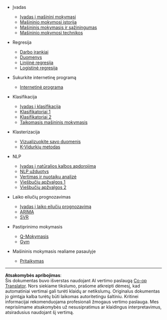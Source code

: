 <!--
CO_OP_TRANSLATOR_METADATA:
{
  "original_hash": "68dd06c685f6ce840e0acfa313352e7c",
  "translation_date": "2025-09-03T17:20:41+00:00",
  "source_file": "docs/_sidebar.md",
  "language_code": "lt"
}
-->
- Įvadas
  - [Įvadas į mašininį mokymąsi](../1-Introduction/1-intro-to-ML/README.md)
  - [Mašininio mokymosi istorija](../1-Introduction/2-history-of-ML/README.md)
  - [Mašininis mokymasis ir sąžiningumas](../1-Introduction/3-fairness/README.md)
  - [Mašininio mokymosi technikos](../1-Introduction/4-techniques-of-ML/README.md)

- Regresija
  - [Darbo įrankiai](../2-Regression/1-Tools/README.md)
  - [Duomenys](../2-Regression/2-Data/README.md)
  - [Linijinė regresija](../2-Regression/3-Linear/README.md)
  - [Logistinė regresija](../2-Regression/4-Logistic/README.md)

- Sukurkite internetinę programą
  - [Internetinė programa](../3-Web-App/1-Web-App/README.md)

- Klasifikacija
  - [Įvadas į klasifikaciją](../4-Classification/1-Introduction/README.md)
  - [Klasifikatoriai 1](../4-Classification/2-Classifiers-1/README.md)
  - [Klasifikatoriai 2](../4-Classification/3-Classifiers-2/README.md)
  - [Taikomasis mašininis mokymasis](../4-Classification/4-Applied/README.md)

- Klasterizacija
  - [Vizualizuokite savo duomenis](../5-Clustering/1-Visualize/README.md)
  - [K-Vidurkių metodas](../5-Clustering/2-K-Means/README.md)

- NLP
  - [Įvadas į natūralios kalbos apdorojimą](../6-NLP/1-Introduction-to-NLP/README.md)
  - [NLP užduotys](../6-NLP/2-Tasks/README.md)
  - [Vertimas ir nuotaikų analizė](../6-NLP/3-Translation-Sentiment/README.md)
  - [Viešbučių apžvalgos 1](../6-NLP/4-Hotel-Reviews-1/README.md)
  - [Viešbučių apžvalgos 2](../6-NLP/5-Hotel-Reviews-2/README.md)

- Laiko eilučių prognozavimas
  - [Įvadas į laiko eilučių prognozavimą](../7-TimeSeries/1-Introduction/README.md)
  - [ARIMA](../7-TimeSeries/2-ARIMA/README.md)
  - [SVR](../7-TimeSeries/3-SVR/README.md)

- Pastiprinimo mokymasis
  - [Q-Mokymasis](../8-Reinforcement/1-QLearning/README.md)
  - [Gym](../8-Reinforcement/2-Gym/README.md)

- Mašininis mokymasis realiame pasaulyje
  - [Pritaikymas](../9-Real-World/1-Applications/README.md)

---

**Atsakomybės apribojimas**:  
Šis dokumentas buvo išverstas naudojant AI vertimo paslaugą [Co-op Translator](https://github.com/Azure/co-op-translator). Nors siekiame tikslumo, prašome atkreipti dėmesį, kad automatiniai vertimai gali turėti klaidų ar netikslumų. Originalus dokumentas jo gimtąja kalba turėtų būti laikomas autoritetingu šaltiniu. Kritinei informacijai rekomenduojama profesionali žmogaus vertimo paslauga. Mes neprisiimame atsakomybės už nesusipratimus ar klaidingus interpretavimus, atsiradusius naudojant šį vertimą.